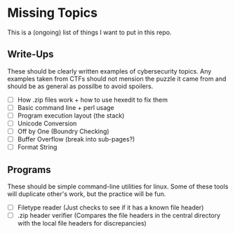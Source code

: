 # Missing Topics
This is a (ongoing) list of things I want to put in this repo. 

## Write-Ups
These should be clearly written examples of cybersecurity topics. Any examples taken from CTFs should not mension the puzzle it came from and should be as general as possilbe to avoid spoilers. 

- [ ] How .zip files work + how to use hexedit to fix them
- [ ] Basic command line + perl usage
- [ ] Program execution layout (the stack)
- [ ] Unicode Conversion
- [ ] Off by One (Boundry Checking)
- [ ] Buffer Overflow (break into sub-pages?)
- [ ] Format String

## Programs
These should be simple command-line utilities for linux. Some of these tools will duplicate other's work, but the practice will be fun.

- [ ] Filetype reader (Just checks to see if it has a known file header)
- [ ] .zip header verifier (Compares the file headers in the central directory with the local file headers for discrepancies)

